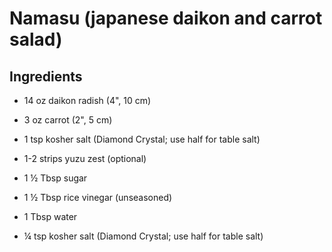 # Namasu (japanese daikon and carrot salad)

## Ingredients

- 14 oz daikon radish (4", 10 cm)
- 3 oz carrot (2", 5 cm)
- 1 tsp kosher salt (Diamond Crystal; use half for table salt)
- 1-2 strips yuzu zest (optional)

- 1 ½ Tbsp sugar
- 1 ½ Tbsp rice vinegar (unseasoned)
- 1 Tbsp water
- ¼ tsp kosher salt (Diamond Crystal; use half for table salt)
